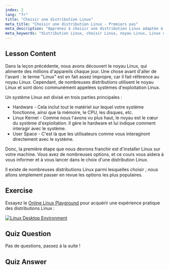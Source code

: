 ```yaml
---
index: 2
lang: "fr"
title: "Choisir une distribution Linux"
meta_title: "Choisir une distribution Linux - Premiers pas"
meta_description: "Apprenez à choisir une distribution Linux adaptée à vos besoins. Explorez les options populaires et comprenez le noyau, le matériel et l'espace utilisateur. Commencez votre parcours Linux !"
meta_keywords: "distribution Linux, choisir Linux, noyau Linux, Linux débutant, guide Linux, installer Linux, tutoriel Linux"
---
```


## Lesson Content

Dans la leçon précédente, nous avons découvert le noyau Linux, qui alimente des millions d'appareils chaque jour. Une chose avant d'aller de l'avant : le terme "Linux" est en fait assez impropre, car il fait référence au noyau Linux. Cependant, de nombreuses distributions utilisent le noyau Linux et sont donc communément appelées systèmes d'exploitation Linux.

Un système Linux est divisé en trois parties principales :

- Hardware - Cela inclut tout le matériel sur lequel votre système fonctionne, ainsi que la mémoire, le CPU, les disques, etc.
- Linux Kernel - Comme nous l'avons vu plus haut, le noyau est le cœur du système d'exploitation. Il gère le hardware et lui indique comment interagir avec le système.
- User Space - C'est là que les utilisateurs comme vous interagiront directement avec le système.

Donc, la première étape que nous devrons franchir est d'installer Linux sur votre machine. Vous avez de nombreuses options, et ce cours vous aidera à vous informer et à vous lancer dans le choix d'une distribution Linux.

Il existe de nombreuses distributions Linux parmi lesquelles choisir ; nous allons simplement passer en revue les options les plus populaires.

## Exercise

Essayez le [Online Linux Playground](https://labex.io/tutorials/linux-online-linux-playground-372915) pour acquérir une expérience pratique des distributions Linux :

[![Linux Desktop Environment](https://tutorial-screenshot.getvm.io/env-desktop.webp)](https://labex.io/tutorials/linux-online-linux-playground-372915)

## Quiz Question

Pas de questions, passez à la suite !

## Quiz Answer
